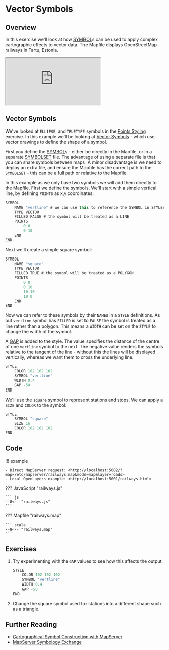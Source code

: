 # Vector Symbols

## Overview

In this exercise we'll look at how [SYMBOL](https://mapserver.org/mapfile/symbol.html)s can be used to apply complex cartographic effects to vector data. The Mapfile displays OpenStreetMap railways in Tartu, Estonia.

<div class="map">
  <iframe src="https://geographika.github.io/getting-started-with-mapserver-demo/railways.html"></iframe>
</div>

## Vector Symbols

We've looked at `ELLIPSE`, and `TRUETYPE` symbols in the [Points Styling](../mapfile/points.md) exercise. In this example 
we'll be looking at [Vector Symbols](https://mapserver.org/mapfile/symbology/construction.html#symbols-of-type-vector-and-ellipse) - which
use vector drawings to define the shape of a symbol.

First you define the [SYMBOL](https://mapserver.org/mapfile/symbol.html)s - either be directly in the Mapfile,
or in a separate [SYMBOLSET](https://mapserver.org/mapfile/map.html#symbolset) file. The advantage of using a separate file is that you
can share symbols between maps. A minor disadvantage is we need to deploy an extra file, and ensure the Mapfile has the correct path
to the `SYMBOLSET` - this can be a full path or relative to the Mapfile.

In this example as we only have two symbols we will add them directly to the Mapfile. 
First we define the symbols. We'll start with a simple vertical line, by defining `POINTS` as x,y coordinates:

```scala
SYMBOL
    NAME "vertline" # we can use this to reference the SYMBOL in STYLEs
    TYPE VECTOR
    FILLED FALSE # the symbol will be treated as a LINE
    POINTS
        0 0
        0 10
    END
END
```

Next we'll create a simple square symbol:

```scala
SYMBOL
    NAME "square"
    TYPE VECTOR
    FILLED TRUE # the symbol will be treated as a POLYGON
    POINTS
        0 0
        0 10
        10 10
        10 0
    END
END
```

Now we can refer to these symbols by their `NAME`s in a `STYLE` definitions.
As out `vertline` symbol has `FILLED` is set to `FALSE` the symbol is treated as a line rather than a polygon. This means a `WIDTH`
can be set on the `STYLE` to change the width of the symbol.

A [GAP](https://mapserver.org/mapfile/style.html#mapfile-style-gap) is added to the style. The value specifies the distance of the centre of
one `vertline` symbol to the next. The negative value renders the symbols relative to the tangent of the line - without this the lines will be displayed
vertically, whereas we want them to cross the underlying line.

```scala
STYLE
    COLOR 102 102 102
    SYMBOL "vertline"
    WIDTH 0.4
    GAP -50
END
```

We'll use the `square` symbol to represent stations and stops. We can apply a `SIZE` and `COLOR` to the symbol:

```scala
STYLE
    SYMBOL "square"
    SIZE 16
    COLOR 102 102 102
END
```

## Code

!!! example

    - Direct MapServer request: <http://localhost:5002/?map=/etc/mapserver/railways.map&mode=map&layer=roads>
    - Local OpenLayers example: <http://localhost:5001/railways.html>

??? JavaScript "railways.js"

    ``` js
    --8<-- "railways.js"
    ```

??? Mapfile "railways.map"

    ``` scala
    --8<-- "railways.map"
    ```

## Exercises

1. Try experimenting with the `GAP` values to see how this affects the output.

    ```scala
    STYLE
        COLOR 102 102 102
        SYMBOL "vertline"
        WIDTH 0.4
        GAP -50
    END
    ```

2. Change the square symbol used for stations into a different shape such as a triangle.

## Further Reading

- [Cartographical Symbol Construction with MapServer](https://mapserver.org/mapfile/symbology/construction.html)
- [MapServer Symbology Exchange](https://github.com/MapServer/MapServer/wiki/SymbologyExchangeVector)
